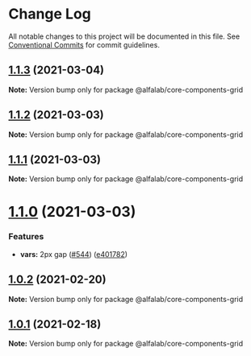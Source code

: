 # Change Log

All notable changes to this project will be documented in this file.
See [Conventional Commits](https://conventionalcommits.org) for commit guidelines.

## [1.1.3](https://github.com/alfa-laboratory/core-components/compare/@alfalab/core-components-grid@1.1.2...@alfalab/core-components-grid@1.1.3) (2021-03-04)

**Note:** Version bump only for package @alfalab/core-components-grid





## [1.1.2](https://github.com/alfa-laboratory/core-components/compare/@alfalab/core-components-grid@1.1.1...@alfalab/core-components-grid@1.1.2) (2021-03-03)

**Note:** Version bump only for package @alfalab/core-components-grid





## [1.1.1](https://github.com/alfa-laboratory/core-components/compare/@alfalab/core-components-grid@1.1.0...@alfalab/core-components-grid@1.1.1) (2021-03-03)

**Note:** Version bump only for package @alfalab/core-components-grid





# [1.1.0](https://github.com/alfa-laboratory/core-components/compare/@alfalab/core-components-grid@1.0.2...@alfalab/core-components-grid@1.1.0) (2021-03-03)


### Features

* **vars:** 2px gap ([#544](https://github.com/alfa-laboratory/core-components/issues/544)) ([e401782](https://github.com/alfa-laboratory/core-components/commit/e40178290a02c45bd9ea23ab0deffabd74a69276))





## [1.0.2](https://github.com/alfa-laboratory/core-components/compare/@alfalab/core-components-grid@1.0.1...@alfalab/core-components-grid@1.0.2) (2021-02-20)

**Note:** Version bump only for package @alfalab/core-components-grid





## [1.0.1](https://github.com/alfa-laboratory/core-components/compare/@alfalab/core-components-grid@1.0.0...@alfalab/core-components-grid@1.0.1) (2021-02-18)

**Note:** Version bump only for package @alfalab/core-components-grid
